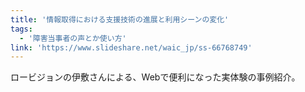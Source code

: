 ```yaml
---
title: '情報取得における支援技術の進展と利用シーンの変化'
tags:
  - '障害当事者の声とか使い方'
link: 'https://www.slideshare.net/waic_jp/ss-66768749'
---
```


ロービジョンの伊敷さんによる、Webで便利になった実体験の事例紹介。